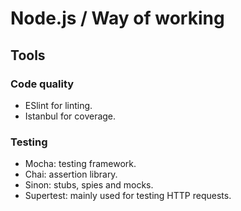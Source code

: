 # Node.js / Way of working

## Tools

### Code quality
- ESlint for linting.
- Istanbul for coverage.

### Testing
- Mocha: testing framework.
- Chai: assertion library.
- Sinon: stubs, spies and mocks.
- Supertest: mainly used for testing HTTP requests. 
